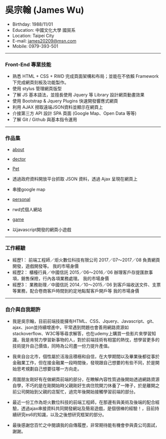 # 吳宗翰 (James Wu)
- Birthday: 1988/11/01
- Education: 中國文化大學 國貿系
- Location: Taipei City
- E-mail: james20209@msn.com
- Mobile: 0979-393-501
<hr>

### Front-End 專業技能
- 熟悉 HTML + CSS + RWD 完成頁面架構和布局；並能在不依賴 Framework 下完成網頁刻板及功能製作。
- 使用 stylus 管理網頁版型
- 了解 JS 基本語法，並擅長使用 Jquery 等 Library 設計網頁動畫效果
- 使用 Bootstrap &  Jquery Plugins 快速開發響應式網頁
- 利用 AJAX 撈取遠端JSON資料並顯示在網頁上
- 介接第三方 API 設計 SPA 頁面 (Google Map、Open Data 等等)
- 了解 Git / Github 與基本指令運用
<hr>

### 作品集
- <a href="https://monkeywu.github.io/about/" target="_blank">about</a> 		   
 
- <a href="https://monkeywu.github.io/dector/" target="_blank">dector</a> 		  
 
- <a href="https://monkeywu.github.io/pet/" target="_blank">Pet</a>
 - 透過政府資料開放平台抓取 JSON 資料，透過 Ajax 呈現在網頁上    
 - 串接google map
- <a href="https://monkeywu.github.io/personal-1/" target="_blank">personal</a>
 - rwd式個人網站
 
- <a href="https://monkeywu.github.io/game/" target="_blank">game</a>
 - 以javascript開發的網頁小遊戲	   
 <hr>
 
### 工作經驗
- 經歷1：
前端工程師／炬火數位科技有限公司 2017／07～2017／08
負責網頁開發，遊戲開發等。
我的市場身價
- 經歷2：
櫃檯行員／中國信託 2015／06～2016／06
辦理客戶存提匯款事項，銷售保險，行內各項業務處理。
我的市場身價
- 經歷3：
業務助理／中國信託 2014／10～2015／06
到客戶端收送文件、支票等業務，配合卷商客戶時間到約定地點幫客戶開戶等
我的市場身價
<hr>
 
### 自介與自我期許
- 我是吳宗翰，目前前端技能擁有HTML、CSS、Jquery、Javascript、git、ajax、json並持續增進中，平常遇到問題也會善用網路資源如stackoverflow、W3C等等尋求解答，也在udemy上購買一些影片來學習知識，我是肯努力學習新事物的人，對於前端技術有相當的熱忱，想學習更多的技術提升自己價值，同時為公司盡一份力提升產值。

- 我來自台北市，個性屬於活潑且積極和自信，在大學期間以及畢業後都從事於金融業工作，但在接金融業一段時間後，發現跟自己想要的有些不同，於是開始思考規劃自己想要往哪一方向走。

- 周圍朋友剛好有在做網頁前端的部分，在瞭解內容性質過後開始透過網路資源自學，不巧的是在剛開始時父親剛好生病住院開刀休養了一陣子，於是離開之前公司開始到父親的店幫忙，過完年後開始接觸學習前端的部分。

- 最近一份工作為炬火數位科技的前端工程師，在那邊有與美術及後端的配合經驗，透過ajax串接資料共同開發網站及簡易遊戲，是個很棒的經驗！，目前持續研究es6的知識，以及之後想研究框架的部分。

- 最後感謝您百忙之中閱讀我的自傳履歷，非常期待能有機會參與貴公司面試，謝謝。
